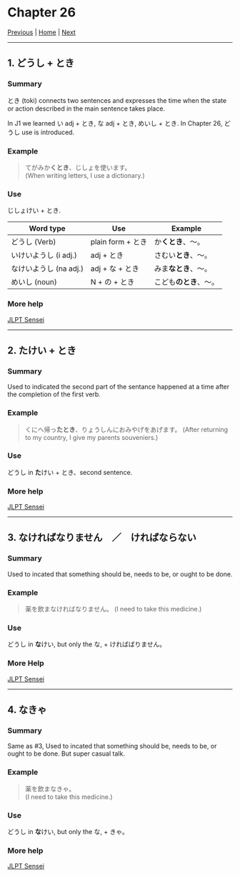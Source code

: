 # Chapter 26

[Previous](https://codywahl.github.io/JapaneseLanguageSchoolNotes/pages/J2/25) | [Home](https://codywahl.github.io/JapaneseLanguageSchoolNotes) | [Next](https://codywahl.github.io/JapaneseLanguageSchoolNotes/pages/J2/27)

* * *

## 1. どうし + とき

### Summary

とき (toki) connects two sentences and expresses the time when the state or action described in the main sentence takes place.

In J1 we learned い adj + とき, な adj + とき, めいし + とき. In Chapter 26, どうし use is introduced.  

### Example  

> てがみか**くとき**、じしょを使います。  
> (When writing letters, I use a dictionary.)  

### Use

じしょけい + とき.

Word type | Use | Example
------------ | ------------- | -------------
どうし (Verb) | plain form + とき | か**くとき**、～。
いけいようし (i adj.) | adj + とき | さむい**とき**、～。
なけいようし (na adj.) | adj + な + とき | みま**なとき**、～。
めいし (noun) | N + の + とき | こども**のとき**、～。

### More help

[JLPT Sensei](https://jlptsensei.com/learn-japanese-grammar/%E3%81%A8%E3%81%8D-toki/)

* * *

## 2. たけい + とき

### Summary

Used to indicated the second part of the sentance happened at a time after the completion of the first verb.

### Example

> くにへ帰っ**たとき**、りょうしんにおみやげをあげます。
> (After returning to my country, I give my parents souveniers.)

### Use

どうし in **た**けい + とき、second sentence.

### More help

[JLPT Sensei](https://jlptsensei.com/learn-japanese-grammar/%E3%81%A8%E3%81%8D-toki/)

* * *

## 3. なければなりません　／　ければならない

### Summary

Used to incated that something should be, needs to be, or ought to be done.

### Example

> 薬を飲まなければなりません。
> (I need to take this medicine.)

### Use

どうし in **な**けい, but only the な, + ければばりません。

### More Help

[JLPT Sensei](https://jlptsensei.com/learn-japanese-grammar/%e3%81%aa%e3%81%91%e3%82%8c%e3%81%b0%e3%81%aa%e3%82%89%e3%81%aa%e3%81%84-nakereba-naranai-meaning/)

* * *

## 4. なきゃ

### Summary

Same as #3, Used to incated that something should be, needs to be, or ought to be done. But super casual talk. 

### Example

> 薬を飲まなきゃ。  
> (I need to take this medicine.)

### Use

どうし in **な**けい, but only the な, + きゃ。

### More help

[JLPT Sensei](https://jlptsensei.com/learn-japanese-grammar/%e3%81%aa%e3%81%91%e3%82%8c%e3%81%b0%e3%81%aa%e3%82%89%e3%81%aa%e3%81%84-nakereba-naranai-meaning/)